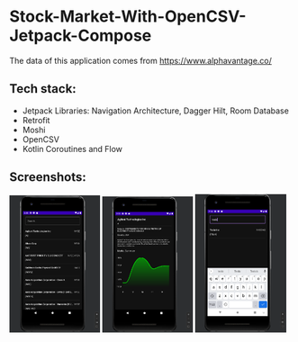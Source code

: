 # Stock-Market-With-OpenCSV-Jetpack-Compose

The data of this application comes from https://www.alphavantage.co/

## Tech stack:
- Jetpack Libraries: Navigation Architecture, Dagger Hilt, Room Database
- Retrofit
- Moshi
- OpenCSV
- Kotlin Coroutines and Flow

## Screenshots:

<p>
<img src="/media/1.png" width="32%"/>
<img src="/media/2.png" width="32%"/>
<img src="/media/3.png" width="32%"/>
</p>
